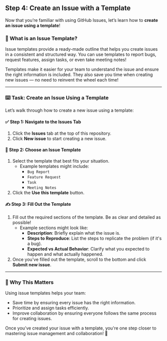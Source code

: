 ## Step 4: Create an Issue with a Template

Now that you’re familiar with using GitHub Issues, let’s learn how to **create an issue using a template**!

### 📝 What is an Issue Template?

Issue templates provide a ready-made outline that helps you create issues in a consistent and structured way. You can use templates to report bugs, request features, assign tasks, or even take meeting notes!

Templates make it easier for your team to understand the issue and ensure the right information is included. They also save you time when creating new issues — no need to reinvent the wheel each time!

---

### :keyboard: Task: Create an Issue Using a Template

Let’s walk through how to create a new issue using a template:

#### ✅ Step 1: Navigate to the **Issues** Tab
1. Click the **Issues** tab at the top of this repository.
2. Click **New issue** to start creating a new issue.

#### 📝 Step 2: Choose an Issue Template
1. Select the template that best fits your situation.
   - Example templates might include:
     - `Bug Report`
     - `Feature Request`
     - `Task`
     - `Meeting Notes`
2. Click the **Use this template** button.

#### ✍️ Step 3: Fill Out the Template
1. Fill out the required sections of the template. Be as clear and detailed as possible!
   - Example sections might look like:
     - **Description**: Briefly explain what the issue is.
     - **Steps to Reproduce**: List the steps to replicate the problem (if it's a bug).
     - **Expected vs Actual Behavior**: Clarify what you expected to happen and what actually happened.
2. Once you've filled out the template, scroll to the bottom and click **Submit new issue**.

---

### 🎯 Why This Matters

Using issue templates helps your team:
- Save time by ensuring every issue has the right information.
- Prioritize and assign tasks efficiently.
- Improve collaboration by ensuring everyone follows the same process for creating issues.

Once you’ve created your issue with a template, you're one step closer to mastering issue management and collaboration! 🙌

